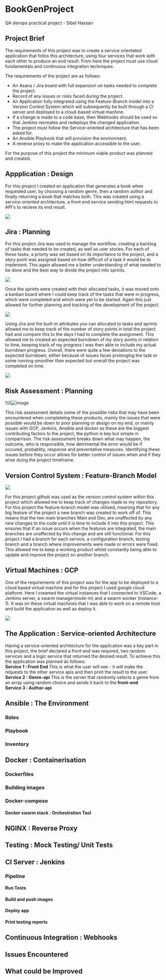 # BookGenProject
QA devops practical project - Sibel Hassan

## Project Brief
The requirements of this project was to create a service orientated application
that follos this architecture, using four services that work with each other
to produce an end result. From here the project must use cloud fundamentals and 
continuous integration techniques. 

The requirements of the project are as follows:

* An Asana / Jira board with full expansion on tasks needed to complete the project.
* Record of any issues or risks faced during the project.
* An Application fully integrated using the Feature-Branch model into a Version Control System which will subsequently be built through a CI server and deployed to a cloud-based virtual machine.
* If a change is made to a code base, then Webhooks should be used so that Jenkins recreates and redeploys the changed application.
* The project must follow the Service-oriented architecture that has been asked for.
* An Ansible Playbook that will provision the environment.
* A reverse proxy to make the application accessible to the user.

For the purpose of this project the minimum viable product was planned and created.

## Appplication : Design 

For this project I created an application that generates a book when requested user, by choosing a random genre, then a random author and finally returning a book that matches both. This was created using a service-oriented architecture, a front end service sending html requests to API's to recieve its end result.

![](https://raw.githubusercontent.com/Sibel97/BookGenProject/main/Read-me%20images/Book-Gen.png)

## Jira : Planning 
For this project Jira was used to manage the workflow, creating a backlog of tasks that needed to be created, as well as user stories. For each of these tasks, a priorty was set based on its importance to the project, and a story point was assigned based on how difficult of a task it would be to implement. This again allowed me a better understanding of what needed to be done and the best way to divide the project into sprints. 

![](https://raw.githubusercontent.com/Sibel97/BookGenProject/main/Read-me%20images/Jira%20backlog%2C%20sprints.png)

Once the sprints were created with their allocated tasks, it was moved onto a kanban board where I could keep track of the tasks that were in progress, which were completed and which were yet to be started. Again this just allowed for further planning and tracking of the development of the project. 

![](https://raw.githubusercontent.com/Sibel97/BookGenProject/main/Read-me%20images/Sprint%20example.png)

Using Jira and the built-in attributes you can allocated to tasks and sprints allowed me to keep track of the number of story points in total the project had and compare this to the days I had to complete the assignment. This allowed me to created an expected burndown of my story points in relation to time, keeping track of my progress I was then able to include my actual burndown progress. Overall, there were quite a few deviations to the expected burndown, either because of issues faces prolonging the task or some running smoother than expected but overall the project was completed on time. 

![](https://raw.githubusercontent.com/Sibel97/BookGenProject/main/Read-me%20images/burndown.jpg)


## Risk Assessment : Planning 

![](![image](https://user-images.githubusercontent.com/45011190/189105781-2782050d-88ba-40c8-8772-4d68c3579c4d.png)

This risk assessment details some of the possible risks that may have been encountered when completeing these products, mainly the issues that were possible would be down to poor planning or design on my end, or mainly issues with GCP, Jenkins, Ansible and docker as these are the biggest contributing factors to the project, the python is key but simple in comparrison. The risk assessment breaks down what may happen, the outcome, who is responsible, how detrimental the error would be if occured, probablity, response and preventative measures. Identifying these issues before they occur allows for better control of issues when and if they arise duing the project timeframe. 

## Version Control System : Feature-Branch Model 

![](https://raw.githubusercontent.com/Sibel97/BookGenProject/main/Read-me%20images/branches%20for%202ns.png)

For this project github was used as the version control system within this project which allowed me to keep track of changes made to my repository. For this project the feature-branch model was utilised, meaning that for any big feature of the project a new branch was created to work off of. This means that the two main branches Main and Dev, are unaffected by any new changes to the code until it is time to include it into this project. This ensures that if an issue occurs when the features are integrated, the main branches are unaffected by this change and are still functional. For this project I had a branch for each service, a configuration branch, testing branch and a branch where improvements were made or errors were fixed. This allowed me to keep a working product whilst constantly being able to update and improve the project on another branch. 

## Virtual Machines : GCP

One of the requirements of this project was for the app to be deployed to a cloud based virtual machine and for this project I used google cloud platform. Here I creamed the virtual instances that I connected to VSCode, a Jenkins server, a swarm manager(node-m) and a swarm worker (instance-1). It was on these virtual machines that I was able to work on a remote host and build the application as well as deploy it. 

![](https://raw.githubusercontent.com/Sibel97/BookGenProject/main/Read-me%20images/gcp%20vms.png)

## The Application : Service-oriented Architecture 

Having a service-oriented architecture for the application was a key part in this project, the brief declared a front end was required, two random services and a logic service that returned the desired result. To achieve this the application was planned as follows: \
**Service 1 : Front End** This is what the user will see - it will make the requests to the other service apis and then print the result to the user. \
**Service 2 : Genre-api** This is the server that randomly selects a genre from an array using random.choice and sends it back to the **front-end**\
**Service 3 : Author-api** 

## Ansible : The Environment 

### Roles 
### Playbook
### Inventory 

## Docker : Containerisation

### Dockerfiles 
### Building images
### Docker-compose
#### Docker swarm stack : Orchestration Tool

## NGINX : Reverse Proxy

## Testing : Mock Testing/ Unit Tests

## CI Server : Jenkins 

### Pipeline

#### Run Tests
#### Build and push images 
#### Deploy app
#### Print testing reports 

## Continuous Integration : Webhooks

## Issues Encountered 

## What could be Improved 





